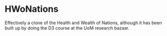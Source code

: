 # HWoNations
Effectively a clone of the Health and Wealth of Nations, although it has been built up by doing the D3 course at the UoM research bazaar.
